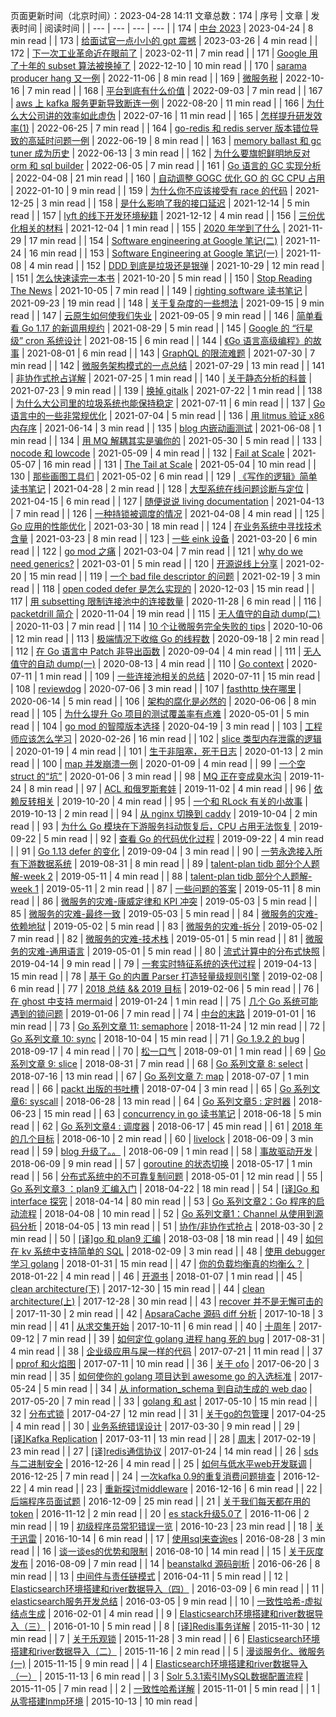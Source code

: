 页面更新时间（北京时间）：2023-04-28 14:11
文章总数：174
| 序号 | 文章 | 发表时间 | 阅读时间 |
| --- | --- | --- | --- |
| 174 | [中台 2023](https://xargin.com/complete-deah-for-middleplatform/) | 2023-04-24 | 8 min read |
| 173 | [给面试官一点小小的 gpt 震撼](https://xargin.com/the-death-of-baguwen/) | 2023-03-26 | 4 min read |
| 172 | [下一次工业革命近在眼前了](https://xargin.com/winter-is-coming/) | 2023-02-11 | 7 min read |
| 171 | [Google 用了十年的 subset 算法被换掉了](https://xargin.com/google-rocksteadier-subset/) | 2022-12-10 | 10 min read |
| 170 | [sarama producer hang 又一例](https://xargin.com/sarama-producer-hang-another-case/) | 2022-11-06 | 8 min read |
| 169 | [微服务税](https://xargin.com/microservice-tax-and-grpc-mock/) | 2022-10-16 | 7 min read |
| 168 | [平台到底有什么价值](https://xargin.com/value-of-platform/) | 2022-09-03 | 7 min read |
| 167 | [aws 上 kafka 服务更新导致断连一例](https://xargin.com/aws-produce-hang-case/) | 2022-08-20 | 11 min read |
| 166 | [为什么大公司讲的效率如此虚伪](https://xargin.com/what-they-say-is-not-true/) | 2022-07-16 | 11 min read |
| 165 | [怎样提升研发效率(1)](https://xargin.com/how-to-improve-dev-efficiency/) | 2022-06-25 | 7 min read |
| 164 | [go-redis 和 redis server 版本错位导致的高延时问题一例](https://xargin.com/go-redis-v6-and-redis-server-6-are-not-compatible/) | 2022-06-19 | 8 min read |
| 163 | [memory ballast 和 gc tuner 成为历史](https://xargin.com/the-new-api-for-heap-limit/) | 2022-06-13 | 3 min read |
| 162 | [为什么要旗帜鲜明地反对 orm 和 sql builder](https://xargin.com/you-should-avoid-orm-and-sql-builder/) | 2022-06-05 | 7 min read |
| 161 | [Go 语言的 GC 实现分析](https://xargin.com/impl-of-go-gc/) | 2022-04-08 | 21 min read |
| 160 | [自动调整 GOGC 优化 GO 的 GC CPU 占用](https://xargin.com/dynamic-gogc/) | 2022-01-10 | 9 min read |
| 159 | [为什么你不应该接受有 race 的代码](https://xargin.com/why-you-should-reject-racy-code/) | 2021-12-25 | 3 min read |
| 158 | [是什么影响了我的接口延迟](https://xargin.com/why-queueing-theory/) | 2021-12-14 | 5 min read |
| 157 | [lyft 的线下开发环境秘籍](https://xargin.com/lyft-offline-env/) | 2021-12-12 | 4 min read |
| 156 | [三份优化相关的材料](https://xargin.com/some-recent-opt-share/) | 2021-12-04 | 1 min read |
| 155 | [2020 年学到了什么](https://xargin.com/what-i-learn-at-alibaba/) | 2021-11-29 | 17 min read |
| 154 | [Software engineering at Google 笔记(二)](https://xargin.com/software-engineering-at-google-part2/) | 2021-11-24 | 16 min read |
| 153 | [Software Engineering at Google 笔记(一)](https://xargin.com/software-engineering-at-google-part1/) | 2021-11-08 | 4 min read |
| 152 | [DDD 到底是垃圾还是银弹](https://xargin.com/is-ddd-garbage-or-silver-bullet/) | 2021-10-29 | 12 min read |
| 151 | [怎么快速读完一本书](https://xargin.com/how-to-read-fast/) | 2021-10-20 | 5 min read |
| 150 | [Stop Reading The News](https://xargin.com/stop-reading-the-news/) | 2021-10-05 | 7 min read |
| 149 | [righting software 读书笔记](https://xargin.com/righting-software-notes/) | 2021-09-23 | 19 min read |
| 148 | [关于复杂度的一些想法](https://xargin.com/something-about-complexity/) | 2021-09-15 | 9 min read |
| 147 | [云原生如何使我们失业](https://xargin.com/cloud-native-and-future-of-developer/) | 2021-09-05 | 9 min read |
| 146 | [简单看看 Go 1.17 的新调用规约](https://xargin.com/go1-17-new-calling-convention/) | 2021-08-29 | 5 min read |
| 145 | [Google 的 “行星级” cron 系统设计](https://xargin.com/google-cron-design/) | 2021-08-15 | 6 min read |
| 144 | [《Go 语言高级编程》的故事](https://xargin.com/stories-of-advanced-go-programming/) | 2021-08-01 | 6 min read |
| 143 | [GraphQL 的限流难题](https://xargin.com/ratelimit-graphql/) | 2021-07-30 | 7 min read |
| 142 | [微服务架构模式的一点总结](https://xargin.com/microservices-patterns/) | 2021-07-29 | 13 min read |
| 141 | [非协作式抢占详解](https://xargin.com/non-cooperative-preemption/) | 2021-07-25 | 1 min read |
| 140 | [关于静态分析的科普](https://xargin.com/static-analysis/) | 2021-07-23 | 9 min read |
| 139 | [换掉 gitalk](https://xargin.com/deprecate-gitalk/) | 2021-07-22 | 1 min read |
| 138 | [为什么大公司里的垃圾系统也能保持稳定](https://xargin.com/why-rubbish-in-huge-corp-can-remain-stable/) | 2021-07-11 | 6 min read |
| 137 | [Go 语言中的一些非常规优化](https://xargin.com/unusual-opt-in-go/) | 2021-07-04 | 5 min read |
| 136 | [用 litmus 验证 x86 内存序](https://xargin.com/litmus-test/) | 2021-06-14 | 3 min read |
| 135 | [blog 内嵌动画测试](https://xargin.com/nest-test/) | 2021-06-08 | 1 min read |
| 134 | [用 MQ 解耦其实是骗你的](https://xargin.com/mq-is-not-savior/) | 2021-05-30 | 5 min read |
| 133 | [nocode 和 lowcode](https://xargin.com/lowcode-nocode-is-not-awesome/) | 2021-05-09 | 4 min read |
| 132 | [Fail at Scale](https://xargin.com/fail-at-scale/) | 2021-05-07 | 16 min read |
| 131 | [The Tail at Scale](https://xargin.com/tail-at-scale/) | 2021-05-04 | 10 min read |
| 130 | [那些画图工具们](https://xargin.com/diagram-tools-intro/) | 2021-05-02 | 6 min read |
| 129 | [《写作的逻辑》简单读书笔记](https://xargin.com/notes-on-logic-writing/) | 2021-04-28 | 2 min read |
| 128 | [大型系统在线问题诊断与定位](https://xargin.com/continuous-profiling/) | 2021-04-15 | 6 min read |
| 127 | [随便说说 living documentation](https://xargin.com/about-living-doc/) | 2021-04-13 | 7 min read |
| 126 | [一种持锁被调度的情况](https://xargin.com/schedule-when-holding-lock-causes-latency-spike/) | 2021-04-08 | 4 min read |
| 125 | [Go 应用的性能优化](https://xargin.com/go-perf-optimization/) | 2021-03-30 | 18 min read |
| 124 | [在业务系统中寻找技术含量](https://xargin.com/seeking-for-high-tech-in-business-system-dev/) | 2021-03-23 | 8 min read |
| 123 | [一些 eink 设备](https://xargin.com/some-eink-devices/) | 2021-03-20 | 6 min read |
| 122 | [go mod 之痛](https://xargin.com/go-mod-hurt-gophers/) | 2021-03-04 | 7 min read |
| 121 | [why do we need generics?](https://xargin.com/why-do-we-need-generics/) | 2021-03-01 | 5 min read |
| 120 | [开源说线上分享](https://xargin.com/open-src-show/) | 2021-02-20 | 15 min read |
| 119 | [一个 bad file descriptor 的问题](https://xargin.com/case-bad-file-descriptor/) | 2021-02-19 | 3 min read |
| 118 | [open coded defer 是怎么实现的](https://xargin.com/open-coded-defer-in-go-1-14/) | 2020-12-03 | 15 min read |
| 117 | [用 subsetting 限制连接池中的连接数量](https://xargin.com/limiting-conn-wih-subset/) | 2020-11-28 | 6 min read |
| 116 | [packetdrill 简介](https://xargin.com/packetdrill-intro/) | 2020-11-04 | 19 min read |
| 115 | [无人值守的自动 dump(二)](https://xargin.com/autodumper-for-go-ii/) | 2020-11-03 | 7 min read |
| 114 | [10 个让微服务完全失败的 tips](https://xargin.com/10-tips/) | 2020-10-06 | 12 min read |
| 113 | [极端情况下收缩 Go 的线程数](https://xargin.com/shrink-go-threads/) | 2020-09-18 | 2 min read |
| 112 | [在 Go 语言中 Patch 非导出函数](https://xargin.com/patching-private-function-in-go/) | 2020-09-04 | 4 min read |
| 111 | [无人值守的自动 dump(一)](https://xargin.com/autodumper-for-go/) | 2020-08-13 | 4 min read |
| 110 | [Go context](https://xargin.com/go-context/) | 2020-07-11 | 1 min read |
| 109 | [一些连接池相关的总结](https://xargin.com/some-connection-pool/) | 2020-07-11 | 15 min read |
| 108 | [reviewdog](https://xargin.com/add-reviewdog-for-your-project/) | 2020-07-06 | 3 min read |
| 107 | [fasthttp 快在哪里](https://xargin.com/why-fasthttp-is-fast-and-the-cost-of-it/) | 2020-06-14 | 5 min read |
| 106 | [架构的腐化是必然的](https://xargin.com/every-arch-will-finally-become-shit/) | 2020-06-06 | 8 min read |
| 105 | [为什么提升 Go 项目的测试覆盖率有点难](https://xargin.com/its-hard-to-improve-go-proj-coverage/) | 2020-05-01 | 5 min read |
| 104 | [go mod 的智障版本选择](https://xargin.com/go-mod-is-rubbish/) | 2020-04-19 | 3 min read |
| 103 | [工程师应该怎么学习](https://xargin.com/how-to-learn/) | 2020-02-26 | 16 min read |
| 102 | [slice 类型内存泄露的逻辑](https://xargin.com/logic-of-slice-memory-leak/) | 2020-01-19 | 4 min read |
| 101 | [生于非阻塞，死于日志](https://xargin.com/born-from-nb-die-in-log/) | 2020-01-13 | 2 min read |
| 100 | [map 并发崩溃一例](https://xargin.com/map-concurrent-throw/) | 2020-01-09 | 4 min read |
| 99 | [一个空 struct 的“坑”](https://xargin.com/addr-of-empty-struct-may-not-eq/) | 2020-01-06 | 3 min read |
| 98 | [MQ 正在变成臭水沟](https://xargin.com/mq-is-becoming-sewer/) | 2019-11-24 | 8 min read |
| 97 | [ACL 和俄罗斯套娃](https://xargin.com/acl-and-matryoshka/) | 2019-11-02 | 4 min read |
| 96 | [依赖反转相关](https://xargin.com/about-dip/) | 2019-10-20 | 4 min read |
| 95 | [一个和 RLock 有关的小故事](https://xargin.com/a-rlock-story/) | 2019-10-13 | 2 min read |
| 94 | [从 nginx 切换到 caddy](https://xargin.com/migrate-from-nginx-to-caddy/) | 2019-10-04 | 2 min read |
| 93 | [为什么 Go 模块在下游服务抖动恢复后，CPU 占用无法恢复](https://xargin.com/cpu-idle-cannot-recover-after-peak-load/) | 2019-09-22 | 5 min read |
| 92 | [查看 Go 的代码优化过程](https://xargin.com/go-compiler-opt/) | 2019-09-22 | 4 min read |
| 91 | [Go 1.13 defer 的变化](https://xargin.com/go-1-13-defer-change/) | 2019-09-04 | 3 min read |
| 90 | [一劳永逸接入所有下游数据系统](https://xargin.com/integrate-downstream-data-system-all-in-one/) | 2019-08-31 | 8 min read |
| 89 | [talent-plan tidb 部分个人题解-week 2](https://xargin.com/talent-plan-week2-solution/) | 2019-05-11 | 4 min read |
| 88 | [talent-plan tidb 部分个人题解-week 1](https://xargin.com/talent-plan-week1-solution/) | 2019-05-11 | 2 min read |
| 87 | [一些问题的答案](https://xargin.com/answers-for-some-interview-questions/) | 2019-05-11 | 8 min read |
| 86 | [微服务的灾难-康威定律和 KPI 冲突](https://xargin.com/disaster-of-microservice-conway-law/) | 2019-05-03 | 5 min read |
| 85 | [微服务的灾难-最终一致](https://xargin.com/disaster-of-microservice-evconst/) | 2019-05-03 | 5 min read |
| 84 | [微服务的灾难-依赖地狱](https://xargin.com/disaster-of-microservice-dephell/) | 2019-05-02 | 5 min read |
| 83 | [微服务的灾难-拆分](https://xargin.com/disaster-of-microservice-divide/) | 2019-05-02 | 7 min read |
| 82 | [微服务的灾难-技术栈](https://xargin.com/disaster-of-microservice-techstack/) | 2019-05-01 | 5 min read |
| 81 | [微服务的灾难-通用语言](https://xargin.com/disaster-of-microservice-ul/) | 2019-05-01 | 5 min read |
| 80 | [流式计算中的分布式快照](https://xargin.com/distributed-snapshot-in-stream-sys/) | 2019-04-14 | 9 min read |
| 79 | [一套实时特征系统的迭代过程](https://xargin.com/feature-system-dev/) | 2019-04-13 | 15 min read |
| 78 | [基于 Go 的内置 Parser 打造轻量级规则引擎](https://xargin.com/rule-engine-on-go-parser/) | 2019-02-08 | 6 min read |
| 77 | [2018 总结 && 2019 目标](https://xargin.com/2018-summary-and-2019-plan/) | 2019-02-06 | 5 min read |
| 76 | [在 ghost 中支持 mermaid](https://xargin.com/support-mermaid-in-ghost-blog/) | 2019-01-24 | 1 min read |
| 75 | [几个 Go 系统可能遇到的锁问题](https://xargin.com/lock-contention-in-go/) | 2019-01-06 | 7 min read |
| 74 | [中台的末路](https://xargin.com/the-death-of-middleground/) | 2019-01-01 | 16 min read |
| 73 | [Go 系列文章 11: semaphore](https://xargin.com/go-sema/) | 2018-11-24 | 12 min read |
| 72 | [Go 系列文章 10: sync](https://xargin.com/go-sync/) | 2018-10-04 | 15 min read |
| 71 | [Go 1.9.2 的 bug](https://xargin.com/go-bug/) | 2018-09-17 | 4 min read |
| 70 | [松一口气](https://xargin.com/relax/) | 2018-09-01 | 1 min read |
| 69 | [Go 系列文章 9: slice](https://xargin.com/go-slice/) | 2018-08-31 | 7 min read |
| 68 | [Go 系列文章 8: select](https://xargin.com/go-select/) | 2018-07-16 | 13 min read |
| 67 | [Go 系列文章 7: map](https://xargin.com/go-map/) | 2018-07-07 | 1 min read |
| 66 | [packt 出版的书吐槽](https://xargin.com/diss-packt/) | 2018-07-04 | 3 min read |
| 65 | [Go 系列文章6: syscall](https://xargin.com/syscall/) | 2018-06-28 | 13 min read |
| 64 | [Go 系列文章5 : 定时器](https://xargin.com/go-timer/) | 2018-06-23 | 15 min read |
| 63 | [concurrency in go 读书笔记](https://xargin.com/concurrency-in-go-notes/) | 2018-06-18 | 5 min read |
| 62 | [Go 系列文章4 : 调度器](https://xargin.com/go-scheduler/) | 2018-06-17 | 45 min read |
| 61 | [2018 年的几个目标](https://xargin.com/2018-plan/) | 2018-06-10 | 2 min read |
| 60 | [livelock](https://xargin.com/livelock/) | 2018-06-09 | 3 min read |
| 59 | [blog 升级了。。](https://xargin.com/blog-upgraded/) | 2018-06-09 | 1 min read |
| 58 | [事故驱动开发](https://xargin.com/accident-driven-development/) | 2018-06-09 | 9 min read |
| 57 | [goroutine 的状态切换](https://xargin.com/state-of-goroutine/) | 2018-05-17 | 1 min read |
| 56 | [分布式系统中的不可靠复制问题](https://xargin.com/unreliable-replication-in-distributed-systems/) | 2018-05-01 | 12 min read |
| 55 | [Go 系列文章3 ：plan9 汇编入门](https://xargin.com/plan9-assembly/) | 2018-04-22 | 18 min read |
| 54 | [[译]Go 和 interface 探究](https://xargin.com/go-and-interface/) | 2018-04-14 | 80 min read |
| 53 | [Go 系列文章2：Go 程序的启动流程](https://xargin.com/go-bootstrap/) | 2018-04-08 | 10 min read |
| 52 | [Go 系列文章1：Channel 从使用到源码分析](https://xargin.com/channel-from-usage-to-src-analysis/) | 2018-04-05 | 13 min read |
| 51 | [协作/非协作式抢占](https://xargin.com/go-schedule/) | 2018-03-30 | 2 min read |
| 50 | [[译]go 和 plan9 汇编](https://xargin.com/go-and-plan9-asm/) | 2018-03-08 | 18 min read |
| 49 | [如何在 kv 系统中支持简单的 SQL](https://xargin.com/use-sql-on-kv-store/) | 2018-02-09 | 3 min read |
| 48 | [使用 debugger 学习 golang](https://xargin.com/debugger/) | 2018-01-31 | 15 min read |
| 47 | [你的负载均衡真的均衡么？](https://xargin.com/load-balance/) | 2018-01-22 | 4 min read |
| 46 | [开源书](https://xargin.com/about-open-src-book/) | 2018-01-07 | 1 min read |
| 45 | [clean architecture(下)](https://xargin.com/clean-architecture-2/) | 2017-12-30 | 15 min read |
| 44 | [clean architecture(上)](https://xargin.com/clean-architecture-1/) | 2017-12-28 | 30 min read |
| 43 | [recover 并不是无懈可击的](https://xargin.com/recover-is-not-perfect/) | 2017-11-30 | 2 min read |
| 42 | [ApsaraCache 源码 diff 分析](https://xargin.com/apsaracache-diff-analysis/) | 2017-10-18 | 3 min read |
| 41 | [从求交集开始](https://xargin.com/intersection/) | 2017-10-11 | 6 min read |
| 40 | [十周年](https://xargin.com/ten-years/) | 2017-09-12 | 7 min read |
| 39 | [如何定位 golang 进程 hang 死的 bug](https://xargin.com/how-to-locate-for-block-in-golang/) | 2017-08-31 | 4 min read |
| 38 | [企业级应用与屎一样的代码](https://xargin.com/tech-battle/) | 2017-07-21 | 11 min read |
| 37 | [pprof 和火焰图](https://xargin.com/pprof-and-flamegraph/) | 2017-07-11 | 10 min read |
| 36 | [关于 ofo](https://xargin.com/about-ofo/) | 2017-06-20 | 3 min read |
| 35 | [如何使你的 golang 项目达到 awesome go 的入选标准](https://xargin.com/how-to-meet-the-quality-standard-of-awesome-go/) | 2017-05-24 | 5 min read |
| 34 | [从 information_schema 到自动生成的 web dao](https://xargin.com/web-dao-generation/) | 2017-05-20 | 7 min read |
| 33 | [golang 和 ast](https://xargin.com/ast/) | 2017-05-10 | 15 min read |
| 32 | [分布式锁](https://xargin.com/distlock/) | 2017-04-27 | 12 min read |
| 31 | [关于go的包管理](https://xargin.com/about-package-and-go/) | 2017-04-25 | 4 min read |
| 30 | [业务系统错误设计](https://xargin.com/error-design/) | 2017-03-30 | 9 min read |
| 29 | [[译]Kafka Replication](https://xargin.com/kafka-replication-translation/) | 2017-03-11 | 13 min read |
| 28 | [周末](https://xargin.com/weekend/) | 2017-02-19 | 23 min read |
| 27 | [[译]redis通信协议](https://xargin.com/redis-protocal/) | 2017-01-24 | 14 min read |
| 26 | [sds与二进制安全](https://xargin.com/is-sds-really-binary-safe/) | 2016-12-26 | 4 min read |
| 25 | [如何与低水平web开发联调](https://xargin.com/how-to-debug-with-lower-programmer/) | 2016-12-25 | 7 min read |
| 24 | [一次kafka 0.9的重复消费问题排查](https://xargin.com/kafka-0-9-debug/) | 2016-12-22 | 4 min read |
| 23 | [重新探讨middleware](https://xargin.com/middleware/) | 2016-12-16 | 6 min read |
| 22 | [后端程序员面试题](https://xargin.com/backend-engineer-interview/) | 2016-12-09 | 25 min read |
| 21 | [关于我们每天都在用的token](https://xargin.com/about-token/) | 2016-11-12 | 2 min read |
| 20 | [es stack升级5.0了](https://xargin.com/es-stack-upgrade-to-5/) | 2016-11-06 | 2 min read |
| 19 | [初级程序员常犯错误一览](https://xargin.com/rookie-programmer-faults/) | 2016-10-23 | 23 min read |
| 18 | [关于迅雷](https://xargin.com/about-thunder/) | 2016-10-14 | 6 min read |
| 17 | [使用sql来查询es](https://xargin.com/use-sql-to-query-elasticsearch/) | 2016-08-28 | 3 min read |
| 16 | [谈一谈es的优势和限制](https://xargin.com/some-things-about-es/) | 2016-08-10 | 14 min read |
| 15 | [关于灰度发布](https://xargin.com/about-gated-launch/) | 2016-08-09 | 7 min read |
| 14 | [beanstalkd 源码剖析](https://xargin.com/about-beanstalkd/) | 2016-06-26 | 8 min read |
| 13 | [中间件与责任链模式](https://xargin.com/middleware-and-pipeline/) | 2016-04-11 | 5 min read |
| 12 | [Elasticsearch环境搭建和river数据导入（四）](https://xargin.com/es-river-4/) | 2016-03-09 | 6 min read |
| 11 | [elasticsearch服务开发总结](https://xargin.com/elasticsearchfu-service-summary/) | 2016-03-05 | 9 min read |
| 10 | [一致性哈希-虚拟结点生成](https://xargin.com/consistent-hash-2/) | 2016-02-01 | 4 min read |
| 9 | [Elasticsearch环境搭建和river数据导入（三）](https://xargin.com/es-river-3/) | 2016-01-10 | 5 min read |
| 8 | [[译]Redis事务详解](https://xargin.com/redis-transaction/) | 2015-11-30 | 12 min read |
| 7 | [关于乐观锁](https://xargin.com/about-optimistic-locking/) | 2015-11-28 | 3 min read |
| 6 | [Elasticsearch环境搭建和river数据导入（二）](https://xargin.com/es-river-2/) | 2015-11-16 | 2 min read |
| 5 | [漫谈服务化、微服务(一)](https://xargin.com/about-microservice-1/) | 2015-11-15 | 9 min read |
| 4 | [Elasticsearch环境搭建和river数据导入（一）](https://xargin.com/es-river-1/) | 2015-11-13 | 6 min read |
| 3 | [Solr 5.3.1索引MySQL数据配置流程](https://xargin.com/use-solr-to-index-mysql-data/) | 2015-11-05 | 7 min read |
| 2 | [一致性哈希详解](https://xargin.com/consistent-hash/) | 2015-11-01 | 5 min read |
| 1 | [从零搭建lnmp环境](https://xargin.com/configure-of-lnmp-developmenft-env/) | 2015-10-13 | 10 min read |
